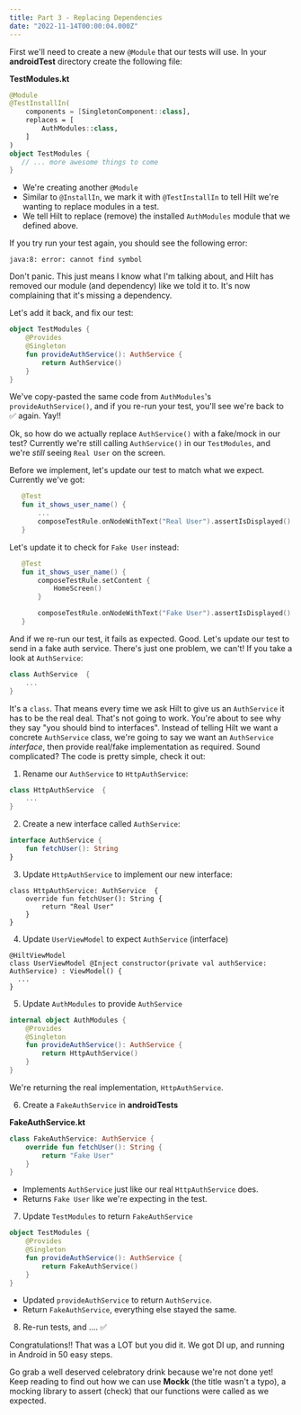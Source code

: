 ```yaml
---
title: Part 3 - Replacing Dependencies
date: "2022-11-14T00:00:04.000Z"
---
```


First we'll need to create a new `@Module` that our tests will use. In your **androidTest** directory create the following file:

**TestModules.kt**

```kotlin
@Module
@TestInstallIn(
    components = [SingletonComponent::class],
    replaces = [
        AuthModules::class,
    ]
)
object TestModules {
   // ... more awesome things to come
}
```

- We're creating another `@Module`
- Similar to `@InstallIn`, we mark it with `@TestInstallIn` to tell Hilt we're wanting to replace modules in a test.
- We tell Hilt to replace (remove) the installed `AuthModules` module that we defined above.

If you try run your test again, you should see the following error:

```
java:8: error: cannot find symbol
```

Don't panic. This just means I know what I'm talking about, and Hilt has removed our module (and dependency) like we told it to. It's now complaining that it's missing a dependency.

Let's add it back, and fix our test:


```kotlin
object TestModules {
    @Provides
    @Singleton
    fun provideAuthService(): AuthService {
        return AuthService()
    }
}
```

We've copy-pasted the same code from `AuthModules`'s `provideAuthService()`, and if you re-run your test, you'll see we're back to ✅ again. Yay!!

Ok, so how do we actually replace `AuthService()` with a fake/mock in our test? Currently we're still calling `AuthService()` in our `TestModules`, and we're _still_ seeing `Real User` on the screen.

Before we implement, let's update our test to match what we expect. Currently we've got:

```kotlin
   @Test
   fun it_shows_user_name() {
       ...
       composeTestRule.onNodeWithText("Real User").assertIsDisplayed()
   }
```

Let's update it to check for `Fake User` instead:


```kotlin
   @Test
   fun it_shows_user_name() {
       composeTestRule.setContent {
           HomeScreen()
       }

       composeTestRule.onNodeWithText("Fake User").assertIsDisplayed()
   }
```

And if we re-run our test, it fails as expected. Good. Let's update our test to send in a fake auth service. There's just one problem, we can't! If you take a look at `AuthService`:

```kotlin
class AuthService  {
    ...
}
```

It's a `class`. That means every time we ask Hilt to give us an `AuthService` it has to be the real deal. That's not going to work. You're about to see why they say "you should bind to interfaces". Instead of telling Hilt we want a concrete `AuthService` class, we're going to say we want an `AuthService` _interface_, then provide real/fake implementation as required. Sound complicated? The code is pretty simple, check it out:

1. Rename our `AuthService` to `HttpAuthService`:

```kotlin
class HttpAuthService  {
    ...
}
```

2. Create a new interface called `AuthService`:

```kotlin
interface AuthService {
    fun fetchUser(): String
}
```

3. Update `HttpAuthService` to implement our new interface:

```
class HttpAuthService: AuthService  {
    override fun fetchUser(): String {
        return "Real User"
    }
}
```

4. Update `UserViewModel` to expect `AuthService` (interface)

```
@HiltViewModel
class UserViewModel @Inject constructor(private val authService: AuthService) : ViewModel() {
  ...
}
```

5. Update `AuthModules` to provide `AuthService`

```kotlin
internal object AuthModules {
    @Provides
    @Singleton
    fun provideAuthService(): AuthService {
        return HttpAuthService()
    }
}
```

We're returning the real implementation, `HttpAuthService`.

6. Create a `FakeAuthService` in **androidTests**

**FakeAuthService.kt**

```kotlin
class FakeAuthService: AuthService {
    override fun fetchUser(): String {
        return "Fake User"
    }
}
```

- Implements `AuthService` just like our real `HttpAuthService` does.
- Returns `Fake User` like we're expecting in the test.

7. Update `TestModules` to return `FakeAuthService`


```kotlin
object TestModules {
    @Provides
    @Singleton
    fun provideAuthService(): AuthService {
        return FakeAuthService()
    }
}
```

- Updated `provideAuthService` to return `AuthService`.
- Return `FakeAuthService`, everything else stayed the same.

8. Re-run tests, and .... ✅

Congratulations!! That was a LOT but you did it. We got DI up, and running in Android in 50 easy steps. 

Go grab a well deserved celebratory drink because we're not done yet! Keep reading to find out how we can use **Mockk** (the title wasn't a typo), a mocking library to assert (check) that our functions were called as we expected.
